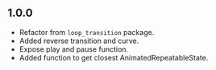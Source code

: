 ## 1.0.0

* Refactor from `loop_transition` package.
* Added reverse transition and curve.
* Expose play and pause function.
* Added function to get closest AnimatedRepeatableState.
